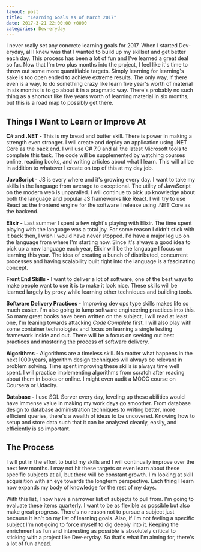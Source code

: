 ```yaml
---
layout: post
title:  "Learning Goals as of March 2017"
date: 2017-3-21 22:00:00 +0000
categories: Dev-eryday
---
```


I never really set any concrete learning goals for 2017. When I started Dev-eryday, all I knew was that I wanted to build up my skillset and get better each day. This process has been a lot of fun and I've learned a great deal so far. Now that I'm two plus months into the project, I feel like it's time to throw out some more quantifiable targets. Simply learning for learning's sake is too open ended to achieve extreme results. The only way, if there even is a way, to do something crazy like learn five year's worth of material in six months is to go about it in a pragmatic way. There's probably no such thing as a shortcut like five years worth of learning material in six months, but this is a road map to possibly get there.

Things I Want to Learn or Improve At
----------- 

**C# and .NET -** This is my bread and butter skill. There is power in making a strength even stronger. I will create and deploy an application using .NET Core as the back end. I will use C# 7.0 and all the latest Microsoft tools to complete this task. The code will be supplemented by watching courses online, reading books, and writing articles about what I learn. This will all be in addition to whatever I create on top of this at my day job.

**JavaScript -** JS is every where and it's growing every day. I want to take my skills in the language from average to exceptional. The utility of JavaScript on the modern web is unparalled. I will continue to pick up knowledge about both the language and popular JS frameworks like React. I will try to use React as the frontend engine for the software I release using .NET Core as the backend.

**Elixir -** Last summer I spent a few night's playing with Elixir. The time spent playing with the language was a total joy. For some reason I didn't stick with it back then, I wish I would have never stopped. I'd have a major leg up on the language from where I'm starting now. Since it's always a good idea to pick up a new language each year, Elixir will be the language I focus on learning this year. The idea of creating a bunch of distributed, concurrent processes and having scalability built right into the language is a fascinating concept.

**Front End Skills -** I want to deliver a lot of software, one of the best ways to make people want to use it is to make it look nice. These skills will be learned largely by proxy while learning other techniques and building tools.

**Software Delivery Practices -** Improving dev ops type skills makes life so much easier. I'm also going to lump software engineering practices into this. So many great books have been written on the subject, I will read at least one, I'm leaning towards attacking *Code Complete* first. I will also play with some container technologies and focus on learning a single testing framework inside and out. There will be a focus on seeking out best practices and mastering the process of software delivery.

**Algorithms -** Algorithms are a timeless skill. No matter what happens in the next 1000 years, algorithm design techniques will always be relevant in problem solving. Time spent improving these skills is always time well spent. I will practice implementing algorithms from scratch after reading about them in books or online. I might even audit a MOOC course on Coursera or Udacity.

**Database -** I use SQL Server every day, leveling up these abilities would have immense value in making my work days go smoother. From database design to database administration techniques to writing better, more efficient queries, there's a wealth of ideas to be uncovered. Knowing how to setup and store data such that it can be analyzed cleanly, easily, and efficiently is so important.

The Process
------------
I will put in the effort to build my skills and I will continually improve over the next few months. I may not hit these targets or even learn about these specific subjects at all, but there will be constant growth. I'm looking at skill acquisition with an eye towards the longterm perspective. Each thing I learn now expands my body of knowledge for the rest of my days.

With this list, I now have a narrower list of subjects to pull from. I'm going to evaluate these items quarterly. I want to be as flexible as possible but also make great progress. There's no reason not to pursue a subject just because it isn't on my list of learning goals. Also, if I'm not feeling a specific subject I'm not going to force myself to dig deeply into it. Keeping the enrichment as fun and interesting as possible is absolutely critical to sticking with a project like Dev-eryday. So that's what I'm aiming for, there's a lot of fun ahead.